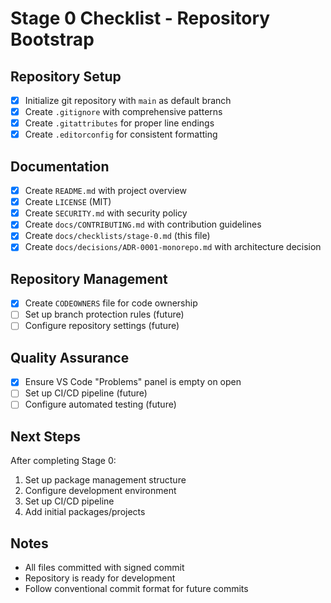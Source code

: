 # Stage 0 Checklist - Repository Bootstrap

## Repository Setup
- [x] Initialize git repository with `main` as default branch
- [x] Create `.gitignore` with comprehensive patterns
- [x] Create `.gitattributes` for proper line endings
- [x] Create `.editorconfig` for consistent formatting

## Documentation
- [x] Create `README.md` with project overview
- [x] Create `LICENSE` (MIT)
- [x] Create `SECURITY.md` with security policy
- [x] Create `docs/CONTRIBUTING.md` with contribution guidelines
- [x] Create `docs/checklists/stage-0.md` (this file)
- [x] Create `docs/decisions/ADR-0001-monorepo.md` with architecture decision

## Repository Management
- [x] Create `CODEOWNERS` file for code ownership
- [ ] Set up branch protection rules (future)
- [ ] Configure repository settings (future)

## Quality Assurance
- [x] Ensure VS Code "Problems" panel is empty on open
- [ ] Set up CI/CD pipeline (future)
- [ ] Configure automated testing (future)

## Next Steps
After completing Stage 0:
1. Set up package management structure
2. Configure development environment
3. Set up CI/CD pipeline
4. Add initial packages/projects

## Notes
- All files committed with signed commit
- Repository is ready for development
- Follow conventional commit format for future commits
